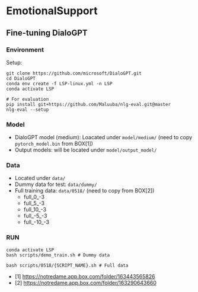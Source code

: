 # EmotionalSupport

## Fine-tuning DialoGPT

### Environment

Setup:
```
git clone https://github.com/microsoft/DialoGPT.git
cd DialoGPT
conda env create -f LSP-linux.yml -n LSP
conda activate LSP

# For evaluation
pip install git+https://github.com/Maluuba/nlg-eval.git@master
nlg-eval --setup
```

### Model
- DialoGPT model (medium): Loacated under `model/medium/` (need to copy `pytorch_model.bin` from BOX[1])
- Output models: will be located under `model/output_model/`

### Data
- Located under `data/`
- Dummy data for test: `data/dummy/`
- Full training data: `data/0518/` (need to copy from BOX[2])
  - full_0_-3
  - full_5_-3
  - full_10_-3
  - full_-5_-3
  - full_-10_-3

### RUN
```
conda activate LSP
bash scripts/demo_train.sh # Dummy data

bash scripts/0518/{SCRIPT_NAME}.sh # Full data
```

- [1] https://notredame.app.box.com/folder/163443565826
- [2] https://notredame.app.box.com/folder/163290643660
